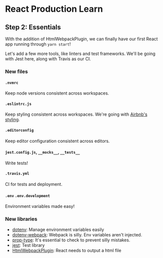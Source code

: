 # React Production Learn

## Step 2: Essentials

With the addition of HtmlWebpackPlugin, we can finally have our first React app running through `yarn start`!

Let's add a few more tools, like linters and test frameworks. We'll be going with Jest here, along with Travis as our CI.

### New files

#### `.nvmrc`

Keep node versions consistent across workspaces.

#### `.eslintrc.js`

Keep styling consistent across workspaces. We're going with [Airbnb's styling](https://www.npmjs.com/package/eslint-config-airbnb).

#### `.editorconfig`

Keep editor configuration consistent across editors.

#### `jest.config.js`, `__mocks__`, `__tests__`

Write tests!

#### `.travis.yml`

CI for tests and deployment.

#### `.env` `.env.development`

Environment variables made easy!

### New libraries

- [dotenv](https://www.npmjs.com/package/dotenv): Manage environment variables easily
- [dotenv-webpack](https://www.npmjs.com/package/dotenv-webpack): Webpack is silly. Env variables aren't injected.
- [prop-type](https://www.npmjs.com/package/prop-types): It's essential to check to prevent silly mistakes.
- [jest](http://facebook.github.io/jest/): Test library
- [HtmlWebpackPlugin](https://github.com/jantimon/html-webpack-plugin): React needs to output a html file
